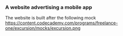 ### A website advertising a mobile app
The website is built after the following mock https://content.codecademy.com/programs/freelance-one/excursion/mocks/excursion.png